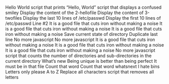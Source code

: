 Hello World
script that prints “Hello, World”
script that displays a confused smiley
Display the content of the 2-hellofile
Display the content of 3-twofiles
Display the last 10 lines of /etc/passwd
Display the first 10 lines of /etc/passwd
Line #2 
It is a good file that cuts iron without making a noise
It is a good file that cuts iron without making a noise 
It is a good file that cuts iron without making a noise
Save current state of directory
Duplicate last line
No more javascript
No more javascript
It is a good file that cuts iron without making a noise
 It is a good file that cuts iron without making a noise 
 It is a good file that cuts iron without making a noise
No more javascript
script that counts the number of directories and sub-directories in the current directory
What’s new
Being unique is better than being perfect
It must be in that file
Count that word
Count that word
whatsnext
I hate bins
Letters only please
A to Z
Replace all characters
script that removes all letters
